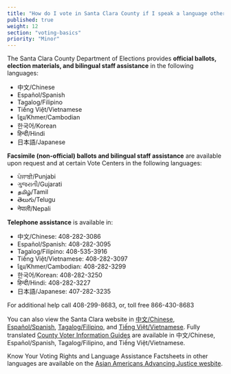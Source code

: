 ```yaml
---
title: "How do I vote in Santa Clara County if I speak a language other than English?"
published: true
weight: 12
section: "voting-basics"
priority: "Minor"
---
```


The Santa Clara County Department of Elections provides **official ballots, election materials, and bilingual staff assistance** in the following languages:  
- 中文/Chinese
- Español/Spanish
- Tagalog/Filipino
- Tiếng Việt/Vietnamese
- ខ្មែរ/Khmer/Cambodian  
- 한국어/Korean  
- हिन्दी/Hindi
- 日本語/Japanese 

**Facsimile (non-official) ballots and bilingual staff assistance** are available upon request and at certain Vote Centers in the following languages:  
- ਪੰਜਾਬੀ/Punjabi 
- ગુજરાતી/Gujarati 
- தமிழ்/Tamil 
- తెలుగు/Telugu
- नेपाली/Nepali

**Telephone assistance** is available in:  

- 中文/Chinese: 408-282-3086  
- Español/Spanish: 408-282-3095  
- Tagalog/Filipino: 408-535-3916  
- Tiếng Việt/Vietnamese: 408-282-3097 
- ខ្មែរ/Khmer/Cambodian: 408-282-3299 
- 한국어/Korean: 408-282-3250
- हिन्दी/Hindi: 408-282-3227
- 日本語/Japanese: 407-282-3235 

For additional help call 408-299-8683, or, toll free 866-430-8683 ​

You can also view the Santa Clara website in [中文/Chinese](https://www.sccgov.org/sites/rov/Chinese/Pages/default.aspx), [Español/Spanish](https://www.sccgov.org/sites/rov/Spanish/Pages/default.aspx), [Tagalog/Filipino](https://www.sccgov.org/sites/rov/Tagalog/Pages/default.aspx), and [Tiếng Việt/Vietnamese](https://www.sccgov.org/sites/rov/Vietnamese/Pages/default.aspx). Fully translated [County Voter Information Guides](https://eservices.sccgov.org/Rov/#) are available in 中文/Chinese, Español/Spanish, Tagalog/Filipino, and Tiếng Việt/Vietnamese.

Know Your Voting Rights and Language Assistance Factsheets in other languages are available on the [Asian Americans Advancing Justice wesbite](https://www.advancingjustice-alc.org/issues/voting-rights).
